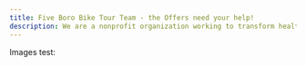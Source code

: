 ```yaml
---
title: Five Boro Bike Tour Team - the Offers need your help!
description: We are a nonprofit organization working to transform healthcare access and efficiency globally using open-source artificial intelligence (AI) solutions
---
```


Images test:

